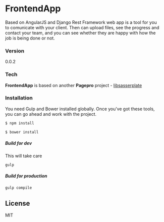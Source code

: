 # FrontendApp

Based on AngularJS and Django Rest Framework web app is a tool for you to comunicate with your client. 
Then can upload files, see the progress and contact your team, and you can see whether they are happy with how the job is being done or not.

### Version
0.0.2

### Tech

**FrontendApp** is based on another **Pagepro** project - [libsasserplate](https://github.com/Pagepro/libsasserplate)

### Installation

You need Gulp and Bower installed globally. Once you've got these tools, you can go ahead and work with the project.

```sh
$ npm install
```

```sh
$ bower install
```
##### Build for dev
This will take care
```sh
gulp
```

##### Build for production
```sh
gulp compile
```

License
----

MIT
